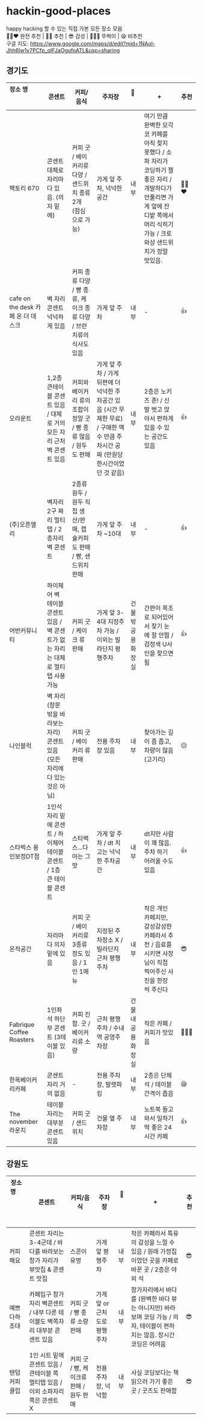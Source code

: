 # hackin-good-places
happy hacking 할 수 있는 직접 가본 모든 장소 모음  
👍🏻❤️ 완전 추천 | 👍🏻 추천 | 😎 감성 | 🚶🏻‍♀️ 뚜벅이 | 😪  비추천  
구글 지도: https://www.google.com/maps/d/edit?mid=1NAol-Jhh6lw1v7PCfp_qIFJaOgufoATL&usp=sharing

## 경기도 
| 장소 명 &nbsp; &nbsp; &nbsp; &nbsp; &nbsp; &nbsp; &nbsp; &nbsp; &nbsp; &nbsp; &nbsp; &nbsp; &nbsp; &nbsp; &nbsp; | 콘센트   | 커피/음식  | 주차장  | 🚽 &nbsp; &nbsp; &nbsp; | +  |  추천 | 
|---|---|---|---|---|---| --- |
| 팩토리 670 | 콘센트 대체로 자리마다 있음. (의자 밑에)  | 커피 굿 / 베이커리류 다양 / 샌드위치 종류 2개 (점심으로 가능) | 가게 앞 주차, 넉넉한 공간  | 내부 | 여기 만큼 완벽한 모각코 카페를 아직 찾지 못했다 / 소파 자리가 코딩하기 젤 좋은 자리 / 개발하다가 안풀리면 가게 앞에 잔디밭 쪽에서 머리 식히기 가능 / 크로와상 샌드위치가 정말 맛있음. | 👍🏻❤️ | 
| cafe on the desk 카페 온 더 데스크  | 벽 자리 콘센트 넉넉하게 있음  | 커피 종류 다양 / 빵 종류, 케이크 종류 다양 / 브런치류의 식사도 있음 | 가게 앞 주차 | 내부 | - | 👍 |
| 오라운트 | 1,2층 큰테이블 콘센트 있음 / 대체로 거의 모든 자리 근처 벽 콘센트 있음 |  커피와 베이커리 류의 조합이 정말 굿 / 빵 종류 많음 / 원두도 판매  | 가게 앞 주차 / 가게 뒤편에 더 넉넉한 주차공간 있음 (시간 무제한 무료) / 구매한 액수 만큼 주차시간 공짜 (만원당 한시간이었던 것 같음) | 내부  |  2층은 노키즈 존! / 신발 벗고 앉아서 편하게 있을 수 있는 공간도 있음 | 👍 |
| (주)오픈앨리 | 벽자리 2구 짜리 멀티탭 / 2층자리 벽 콘센트 | 2종류 원두 / 원두 직접 생산/판매, 캡슐커피도 판매 / 빵, 샌드위치 판매 | 가게 앞 주차 ~10대 | 내부 | - | 👍 |
| 어반커뮤니티 | 하이체어 벽 테이블 콘센트 있음 / 벽 콘센트가 없는 자리는 대체로 멀티탭 사용가능 |  커피 굿 / 케이크 류 판매 | 가게 앞 3-4대 지정주차 가능 / 이외는 빌라단지 평행주차 | 건물 밖 공용화장실 |  간판이 목조로 되어있어서 찾기 눈에 잘 안띔 / 검정색 U사인을 찾으면 됨 | 👍 | 
| 나인블럭 | 벽 자리 (창문 밖을 바라보는 자리) 콘센트 있음 (모든 자리에 다 있는 것은 아님) | 커피 굿 / 베이커리 류 판매 | 전용 주차장 있음 | 내부 | 찾아가는 길이 좀 좁고, 차량이 많음 (고기리) | 😐 | 
| 스타벅스 용인보정DT점 | 1인석 자리 밑에 콘센트 / 하이체어 테이블 콘센트 / 1층 큰 테이블 콘센트 | 스타벅스...다 아는 그맛 | 가게 앞 주차 / dt 치고는 넉넉한 주차공간 | 내부 | dt지만 사람이 꽤 많음. 주차 하기 어려울 수도 있음 | 👍 | 
| 온적공간 | 자리마다 의자 밑에 있음 | 커피 굿 / 베이커리류 3종류 정도 있음 / 1인 1메뉴 | 지정된 주차장소 X / 빌라단지 근처 평행주차 | 내부 | 작은 개인 카페지만, 감성감성한 카페라서 추천 / 음료를 시키면 사장님이 직접 찍어주신 사진을 한장 씩 주신다 | 😎 | 
| Fabrique Coffee Roasters | 1인좌석 하단부 콘센트 (3테이블 있음) | 커피 진함. 굿 / 베이커리류 소량 | 근처 평행주차 / 수내역 공영주차장 | 건물 내 공용화장실 | 작은 카페 / 커피가 맛있음 | 🚶🏻‍♀️ |
| 한옥베이커리카페 | 콘센트 자리 거의 없음 | - | 전용 주차장, 발렛파킹 | 내부 | 2층은 단체석 / 테이블 간격이 좁음 | 😪 |
| The november 라운지 | 테이블 자리는 대부분 콘센트 있음 | 커피 굿 / 샌드위치 | 건물 옆 주차장 | 내부 | 노트북 들고 와서 일하기 딱 좋은 24시간 카페 | 👍 | 

## 강원도
| 장소 명 &nbsp; &nbsp; &nbsp; &nbsp; &nbsp; &nbsp; &nbsp; &nbsp; &nbsp; &nbsp; &nbsp; &nbsp; &nbsp; &nbsp; &nbsp; | 콘센트 | 커피/음식  | 주차장  | 🚽 &nbsp; &nbsp; &nbsp; | +  |  추천 |
|---|---|---|---|---|---| --- |
| 커피해요 | 콘센트 자리는 3-4군데  / 바다를 바라보는 창가 자리가 뷰맛집 & 콘센트 맛집 | 스콘이 유명 | 가게 앞 평행주차 | 내부 | 작은 카페라서 특유의 감성을 느낄 수 있음 / 원래 가정집이었던 곳을 카페로 바꾼 곳 / 2층은 야외 석 | 😎 |
| 예쁘다하조대 | 카페입구 창가자리 벽콘센트 / 내부 다른 테이블도 벽쪽자리 대부분 콘센트 있음 | 커피 굿 / 빵 종류 소량 판매 | 가게 앞 or 근처 도로 평행주차 | 내부 | 창가자리에서 바다를 (완벽한 바다 뷰는 아니지만) 바라보며 코딩 가능 / 의자, 테이블이 편하지는 않음. 장시간 코딩은 어려움 | 😎 | 
| 탠덤커피클럽 | 1인 시트 밑에 콘센트 있음 / 큰테이블 쪽 멀티탭 있음 / 이외 소파자리쪽은 콘센트 X | 커피 굿 / 빵, 케이크류 판매 / 원두 판매 | 전용주차장, 넉넉함 | 내부 | 사실 코딩보다는 책 읽으러 가기 좋은 곳 / 굿즈도 판매함 | 😎 | 
